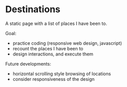 Destinations
============

A static page with a list of places I have been to.

Goal:
- practice coding (responsive web design, javascript)
- recount the places I have been to
- design interactions, and execute them

Future developments:
- horizontal scrolling style browsing of locations
- consider responsiveness of the design
